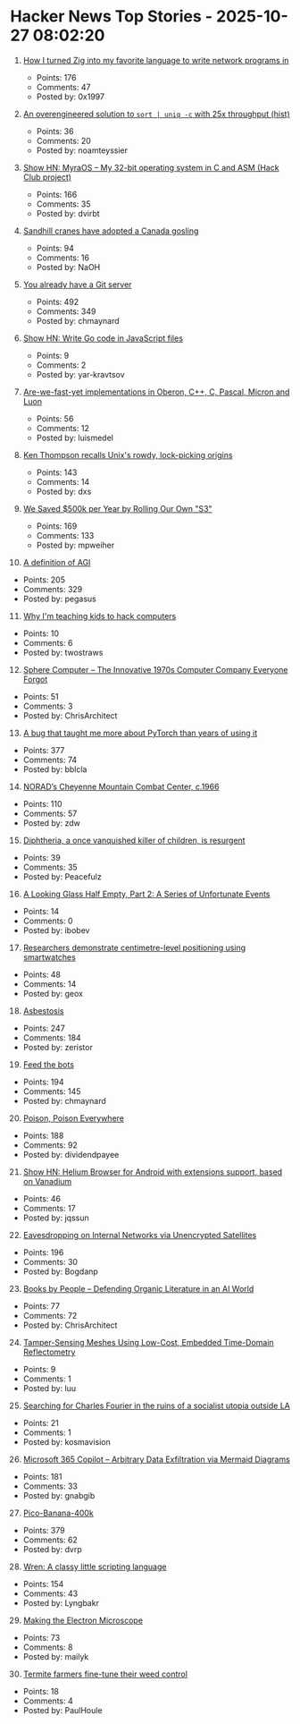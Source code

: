 # Hacker News Top Stories - 2025-10-27 08:02:20

1. [How I turned Zig into my favorite language to write network programs in](https://lalinsky.com/2025/10/26/zio-async-io-for-zig.html)
   - Points: 176
   - Comments: 47
   - Posted by: 0x1997

2. [An overengineered solution to `sort | uniq -c` with 25x throughput (hist)](https://github.com/noamteyssier/hist-rs)
   - Points: 36
   - Comments: 20
   - Posted by: noamteyssier

3. [Show HN: MyraOS – My 32-bit operating system in C and ASM (Hack Club project)](https://github.com/dvir-biton/MyraOS)
   - Points: 166
   - Comments: 35
   - Posted by: dvirbt

4. [Sandhill cranes have adopted a Canada gosling](https://www.smithsonianmag.com/science-nature/these-sandhill-cranes-have-adopted-a-canadian-gosling-and-birders-have-flocked-to-watch-the-strange-family-180986828/)
   - Points: 94
   - Comments: 16
   - Posted by: NaOH

5. [You already have a Git server](https://maurycyz.com/misc/easy_git/)
   - Points: 492
   - Comments: 349
   - Posted by: chmaynard

6. [Show HN: Write Go code in JavaScript files](https://www.npmjs.com/package/vite-plugin-use-golang)
   - Points: 9
   - Comments: 2
   - Posted by: yar-kravtsov

7. [Are-we-fast-yet implementations in Oberon, C++, C, Pascal, Micron and Luon](https://github.com/rochus-keller/Are-we-fast-yet)
   - Points: 56
   - Comments: 12
   - Posted by: luismedel

8. [Ken Thompson recalls Unix's rowdy, lock-picking origins](https://thenewstack.io/ken-thompson-recalls-unixs-rowdy-lock-picking-origins/)
   - Points: 143
   - Comments: 14
   - Posted by: dxs

9. [We Saved $500k per Year by Rolling Our Own "S3"](https://engineering.nanit.com/how-we-saved-500-000-per-year-by-rolling-our-own-s3-6caec1ee1143)
   - Points: 169
   - Comments: 133
   - Posted by: mpweiher

10. [A definition of AGI](https://arxiv.org/abs/2510.18212)
   - Points: 205
   - Comments: 329
   - Posted by: pegasus

11. [Why I'm teaching kids to hack computers](https://www.hacktivate.app/why-teach-kids-to-hack)
   - Points: 10
   - Comments: 6
   - Posted by: twostraws

12. [Sphere Computer – The Innovative 1970s Computer Company Everyone Forgot](https://sphere.computer/)
   - Points: 51
   - Comments: 3
   - Posted by: ChrisArchitect

13. [A bug that taught me more about PyTorch than years of using it](https://elanapearl.github.io/blog/2025/the-bug-that-taught-me-pytorch/)
   - Points: 377
   - Comments: 74
   - Posted by: bblcla

14. [NORAD’s Cheyenne Mountain Combat Center, c.1966](https://flashbak.com/norad-cheyenne-mountain-combat-center-478804/)
   - Points: 110
   - Comments: 57
   - Posted by: zdw

15. [Diphtheria, a once vanquished killer of children, is resurgent](https://www.nytimes.com/2025/10/27/health/diptheria-somalia-vaccines.html)
   - Points: 39
   - Comments: 35
   - Posted by: Peacefulz

16. [A Looking Glass Half Empty, Part 2: A Series of Unfortunate Events](https://www.filfre.net/2025/10/a-looking-glass-half-empty-part-2-a-series-of-unfortunate-events/)
   - Points: 14
   - Comments: 0
   - Posted by: ibobev

17. [Researchers demonstrate centimetre-level positioning using smartwatches](https://www.otago.ac.nz/news/newsroom/researchers-demonstrate-centimetre-level-positioning-using-smartwatches)
   - Points: 48
   - Comments: 14
   - Posted by: geox

18. [Asbestosis](https://diamondgeezer.blogspot.com/2025/10/asbestosis.html)
   - Points: 247
   - Comments: 184
   - Posted by: zeristor

19. [Feed the bots](https://maurycyz.com/misc/the_cost_of_trash/)
   - Points: 194
   - Comments: 145
   - Posted by: chmaynard

20. [Poison, Poison Everywhere](https://loeber.substack.com/p/29-poison-poison-everywhere)
   - Points: 188
   - Comments: 92
   - Posted by: dividendpayee

21. [Show HN: Helium Browser for Android with extensions support, based on Vanadium](https://github.com/jqssun/android-helium-browser)
   - Points: 46
   - Comments: 17
   - Posted by: jqssun

22. [Eavesdropping on Internal Networks via Unencrypted Satellites](https://satcom.sysnet.ucsd.edu/)
   - Points: 196
   - Comments: 30
   - Posted by: Bogdanp

23. [Books by People – Defending Organic Literature in an AI World](https://booksbypeople.org/)
   - Points: 77
   - Comments: 72
   - Posted by: ChrisArchitect

24. [Tamper-Sensing Meshes Using Low-Cost, Embedded Time-Domain Reflectometry](https://jaseg.de/blog/paper-sampling-mesh-monitor/)
   - Points: 9
   - Comments: 1
   - Posted by: luu

25. [Searching for Charles Fourier in the ruins of a socialist utopia outside LA](https://kubicki.org/letters/the-dogs-of-llano-del-rio-i/)
   - Points: 21
   - Comments: 1
   - Posted by: kosmavision

26. [Microsoft 365 Copilot – Arbitrary Data Exfiltration via Mermaid Diagrams](https://www.adamlogue.com/microsoft-365-copilot-arbitrary-data-exfiltration-via-mermaid-diagrams-fixed/)
   - Points: 181
   - Comments: 33
   - Posted by: gnabgib

27. [Pico-Banana-400k](https://github.com/apple/pico-banana-400k)
   - Points: 379
   - Comments: 62
   - Posted by: dvrp

28. [Wren: A classy little scripting language](https://wren.io/)
   - Points: 154
   - Comments: 43
   - Posted by: Lyngbakr

29. [Making the Electron Microscope](https://www.asimov.press/p/electron-microscope)
   - Points: 73
   - Comments: 8
   - Posted by: mailyk

30. [Termite farmers fine-tune their weed control](https://arstechnica.com/science/2025/10/termite-farmers-fine-tune-their-weed-control/)
   - Points: 18
   - Comments: 4
   - Posted by: PaulHoule

